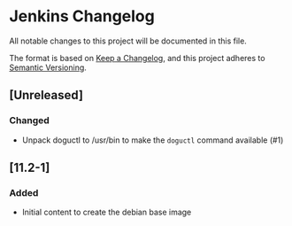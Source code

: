 # Jenkins Changelog
All notable changes to this project will be documented in this file.

The format is based on [Keep a Changelog](https://keepachangelog.com/en/1.0.0/),
and this project adheres to [Semantic Versioning](https://semver.org/spec/v2.0.0.html).

## [Unreleased]

### Changed
- Unpack doguctl to /usr/bin to make the `doguctl` command available (#1)

## [11.2-1]
### Added
- Initial content to create the debian base image
